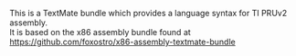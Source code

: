 This is a TextMate bundle which provides a language syntax for TI PRUv2 assembly.  
It is based on the x86 assembly bundle found at https://github.com/foxostro/x86-assembly-textmate-bundle
